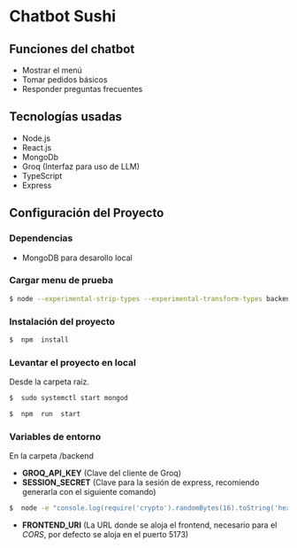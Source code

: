 # Chatbot Sushi

## Funciones del chatbot

- Mostrar el menú
- Tomar pedidos básicos
- Responder preguntas frecuentes

## Tecnologías usadas

- Node.js
- React.js
- MongoDb
- Groq (Interfaz para uso de LLM)
- TypeScript
- Express

## Configuración del Proyecto

### Dependencias

- MongoDB para desarollo local

### Cargar menu de prueba

```bash
$ node --experimental-strip-types --experimental-transform-types backend/scripts/mongo.ts
```

### Instalación del proyecto

```bash
$  npm  install
```

### Levantar el proyecto en local

Desde la carpeta raíz.

```bash
$  sudo systemctl start mongod
```

```bash
$  npm  run  start
```

### Variables de entorno

En la carpeta /backend

- **GROQ_API_KEY** (Clave del cliente de Groq)
- **SESSION_SECRET** (Clave para la sesión de express, recomiendo generarla con el siguiente comando)

```bash
$  node -e "console.log(require('crypto').randomBytes(16).toString('hex'))"
```

- **FRONTEND_URI** (La URL donde se aloja el frontend, necesario para el _CORS_, por defecto se aloja en el puerto 5173)
